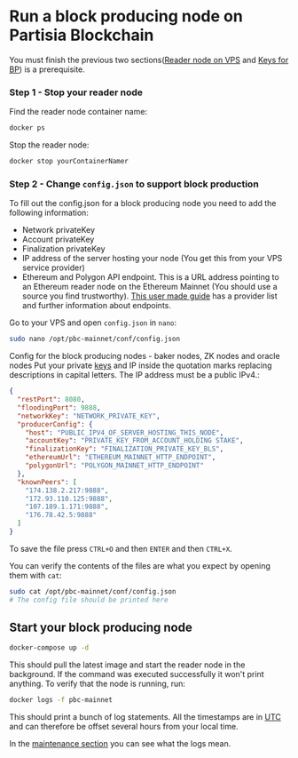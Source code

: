 # Run a block producing node on Partisia Blockchain


You must finish the previous two sections([Reader node on VPS](operator-5-reader-vps.md) and [Keys for BP](operator-9-keys.md)) is a prerequisite.

### Step 1 - Stop your reader node

Find the reader node container name:

```` bash
docker ps
````

Stop the reader node:

```` bash
docker stop yourContainerNamer
````

### Step 2 - Change `config.json` to support block production

To fill out the config.json for a block producing node you need to add the following information:

- Network privateKey   
- Account privateKey   
- Finalization privateKey   
- IP address of the server hosting your node (You get this from your VPS service provider)   
- Ethereum and Polygon API endpoint. This is a URL address pointing to an Ethereum reader node on the Ethereum Mainnet (You should use a source you find trustworthy). [This user made guide](https://docs.google.com/spreadsheets/d/1Eql-c0tGo5hDqUcFNPDx9v-6-rCYHzZGbITz2QKCljs/edit#gid=0) has a provider list and further information about endpoints.      

Go to your VPS and open `config.json` in `nano`:


````bash
sudo nano /opt/pbc-mainnet/conf/config.json
````

Config for the block producing nodes - baker nodes, ZK nodes and oracle nodes Put your private [keys](operator-9-keys.md) and IP inside the quotation marks replacing descriptions in capital letters. The IP address must be a public IPv4.:
````json
{
  "restPort": 8080,
  "floodingPort": 9888,
  "networkKey": "NETWORK_PRIVATE_KEY",
  "producerConfig": {
    "host": "PUBLIC_IPV4_OF_SERVER_HOSTING_THIS_NODE",
    "accountKey": "PRIVATE_KEY_FROM_ACCOUNT_HOLDING STAKE",
    "finalizationKey": "FINALIZATION_PRIVATE_KEY_BLS",
    "ethereumUrl": "ETHEREUM_MAINNET_HTTP_ENDPOINT",
    "polygonUrl": "POLYGON_MAINNET_HTTP_ENDPOINT"
  },
  "knownPeers": [
    "174.138.2.217:9888",
    "172.93.110.125:9888",
    "107.189.1.171:9888",
    "176.78.42.5:9888"
  ]
}
````

To save the file press `CTRL+O` and then `ENTER` and then `CTRL+X`.

You can verify the contents of the files are what you expect by opening them with `cat`:

````bash
sudo cat /opt/pbc-mainnet/conf/config.json
# The config file should be printed here
````

## Start your block producing node

````bash
docker-compose up -d
````

This should pull the latest image and start the reader node in the background. If the command was executed successfully it won't print anything. To verify that the node is running, run:

````bash
docker logs -f pbc-mainnet
````

This should print a bunch of log statements. All the timestamps are in [UTC](https://en.wikipedia.org/wiki/Coordinated_Universal_Time) and can therefore be offset several hours from your local time.

In the [maintenance section](operator-12node-health.md) you can see what the logs mean.
